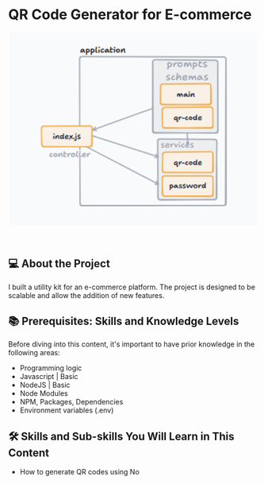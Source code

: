 <h1>QR Code Generator for E-commerce</h1>
<p align="center">
  <img src="./docs/Architecture.png" alt="Descrição da Imagem" width="500"/>
</p>
<br/>


## 💻 About the Project

I built a utility kit for an e-commerce platform. The project is designed to be scalable and allow the addition of new features.

## 📚 Prerequisites: Skills and Knowledge Levels

Before diving into this content, it's important to have prior knowledge in the following areas:

- Programming logic
- Javascript | Basic
- NodeJS | Basic
- Node Modules
- NPM, Packages, Dependencies
- Environment variables (.env)

## 🛠️ Skills and Sub-skills You Will Learn in This Content

- How to generate QR codes using No
